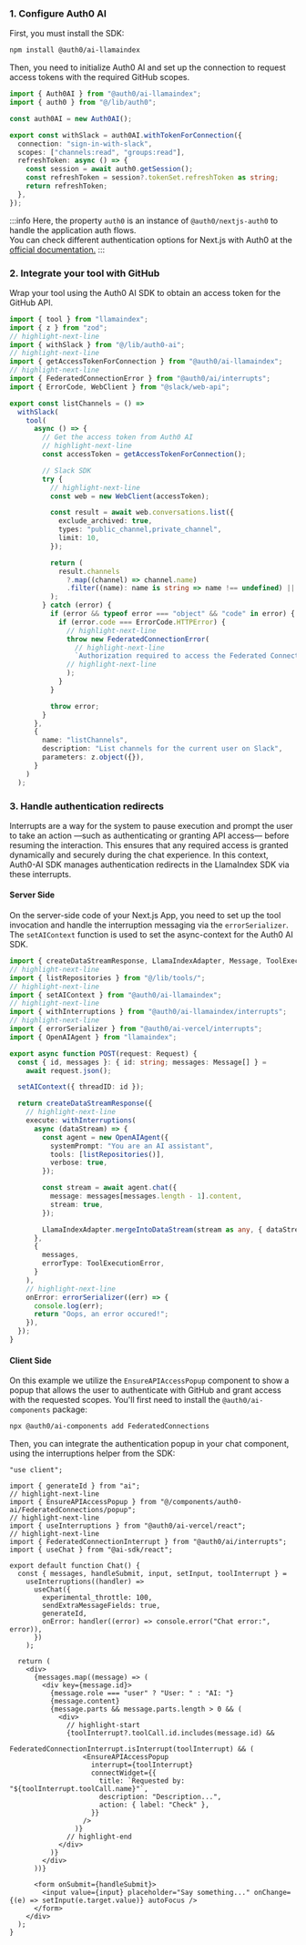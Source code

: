 ### 1. Configure Auth0 AI

First, you must install the SDK:

```bash showLineNumbers
npm install @auth0/ai-llamaindex
```

Then, you need to initialize Auth0 AI and set up the connection to request access tokens with the required GitHub scopes.

```typescript showLineNumbers title="./src/lib/auth0-ai.ts"
import { Auth0AI } from "@auth0/ai-llamaindex";
import { auth0 } from "@/lib/auth0";

const auth0AI = new Auth0AI();

export const withSlack = auth0AI.withTokenForConnection({
  connection: "sign-in-with-slack",
  scopes: ["channels:read", "groups:read"],
  refreshToken: async () => {
    const session = await auth0.getSession();
    const refreshToken = session?.tokenSet.refreshToken as string;
    return refreshToken;
  },
});

```
:::info
Here, the property `auth0` is an instance of `@auth0/nextjs-auth0` to handle the application auth flows. <br/>
You can check different authentication options for Next.js with Auth0 at the [official documentation.](https://github.com/auth0/nextjs-auth0?tab=readme-ov-file#3-create-the-auth0-sdk-client)
:::

### 2. Integrate your tool with GitHub

Wrap your tool using the Auth0 AI SDK to obtain an access token for the GitHub API.

```typescript showLineNumbers title="./src/lib/tools/listRepositories.ts"
import { tool } from "llamaindex";
import { z } from "zod";
// highlight-next-line
import { withSlack } from "@/lib/auth0-ai";
// highlight-next-line
import { getAccessTokenForConnection } from "@auth0/ai-llamaindex";
// highlight-next-line
import { FederatedConnectionError } from "@auth0/ai/interrupts";
import { ErrorCode, WebClient } from "@slack/web-api";

export const listChannels = () =>
  withSlack(
    tool(
      async () => {
        // Get the access token from Auth0 AI
        // highlight-next-line
        const accessToken = getAccessTokenForConnection();

        // Slack SDK
        try {
          // highlight-next-line
          const web = new WebClient(accessToken);

          const result = await web.conversations.list({
            exclude_archived: true,
            types: "public_channel,private_channel",
            limit: 10,
          });

          return (
            result.channels
              ?.map((channel) => channel.name)
              .filter((name): name is string => name !== undefined) || []
          );
        } catch (error) {
          if (error && typeof error === "object" && "code" in error) {
            if (error.code === ErrorCode.HTTPError) {
              // highlight-next-line
              throw new FederatedConnectionError(
                // highlight-next-line
                `Authorization required to access the Federated Connection`
              // highlight-next-line
              );
            }
          }

          throw error;
        }
      },
      {
        name: "listChannels",
        description: "List channels for the current user on Slack",
        parameters: z.object({}),
      }
    )
  );
```

### 3. Handle authentication redirects

Interrupts are a way for the system to pause execution and prompt the user to take an action —such as authenticating or granting API access— before resuming the interaction. This ensures that any required access is granted dynamically and securely during the chat experience. In this context, Auth0-AI SDK manages authentication redirects in the LlamaIndex SDK via these interrupts.

#### Server Side

On the server-side code of your Next.js App, you need to set up the tool invocation and handle the interruption messaging via the `errorSerializer`. The `setAIContext` function is used to set the async-context for the Auth0 AI SDK.

```typescript showLineNumbers title="./src/app/api/chat/route.ts"
import { createDataStreamResponse, LlamaIndexAdapter, Message, ToolExecutionError } from "ai";
// highlight-next-line
import { listRepositories } from "@/lib/tools/";
// highlight-next-line
import { setAIContext } from "@auth0/ai-llamaindex";
// highlight-next-line
import { withInterruptions } from "@auth0/ai-llamaindex/interrupts";
// highlight-next-line
import { errorSerializer } from "@auth0/ai-vercel/interrupts";
import { OpenAIAgent } from "llamaindex";

export async function POST(request: Request) {
  const { id, messages }: { id: string; messages: Message[] } =
    await request.json();

  setAIContext({ threadID: id });

  return createDataStreamResponse({
    // highlight-next-line
    execute: withInterruptions(
      async (dataStream) => {
        const agent = new OpenAIAgent({
          systemPrompt: "You are an AI assistant",
          tools: [listRepositories()],
          verbose: true,
        });

        const stream = await agent.chat({
          message: messages[messages.length - 1].content,
          stream: true,
        });

        LlamaIndexAdapter.mergeIntoDataStream(stream as any, { dataStream });
      },
      {
        messages,
        errorType: ToolExecutionError,
      }
    ),
    // highlight-next-line
    onError: errorSerializer((err) => {
      console.log(err);
      return "Oops, an error occured!";
    }),
  });
}
```

#### Client Side

On this example we utilize the `EnsureAPIAccessPopup` component to show a popup that allows the user to authenticate with GitHub and grant access with the requested scopes. You'll first need to install the `@auth0/ai-components` package:

```bash showLineNumbers
npx @auth0/ai-components add FederatedConnections
```

Then, you can integrate the authentication popup in your chat component, using the interruptions helper from the SDK:

```tsx showLineNumbers title="./src/components/chat.tsx"
"use client";

import { generateId } from "ai";
// highlight-next-line
import { EnsureAPIAccessPopup } from "@/components/auth0-ai/FederatedConnections/popup";
// highlight-next-line
import { useInterruptions } from "@auth0/ai-vercel/react";
// highlight-next-line
import { FederatedConnectionInterrupt } from "@auth0/ai/interrupts";
import { useChat } from "@ai-sdk/react";

export default function Chat() {
  const { messages, handleSubmit, input, setInput, toolInterrupt } =
    useInterruptions((handler) =>
      useChat({
        experimental_throttle: 100,
        sendExtraMessageFields: true,
        generateId,
        onError: handler((error) => console.error("Chat error:", error)),
      })
    );

  return (
    <div>
      {messages.map((message) => (
        <div key={message.id}>
          {message.role === "user" ? "User: " : "AI: "}
          {message.content}
          {message.parts && message.parts.length > 0 && (
            <div>
              // highlight-start
              {toolInterrupt?.toolCall.id.includes(message.id) &&
                FederatedConnectionInterrupt.isInterrupt(toolInterrupt) && (
                  <EnsureAPIAccessPopup
                    interrupt={toolInterrupt}
                    connectWidget={{
                      title: `Requested by: "${toolInterrupt.toolCall.name}"`,
                      description: "Description...",
                      action: { label: "Check" },
                    }}
                  />
                )}
              // highlight-end
            </div>
          )}
        </div>
      ))}

      <form onSubmit={handleSubmit}>
        <input value={input} placeholder="Say something..." onChange={(e) => setInput(e.target.value)} autoFocus />
      </form>
    </div>
  );
}
```
